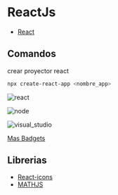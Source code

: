 # ReactJs

- [React](https://es.reactjs.org/)

## Comandos

crear proyector react

```bash
npx create-react-app <nombre_app>
```

![react](https://badges.aleen42.com/src/react.svg)

![node](https://badges.aleen42.com/src/node.svg)

![visual_studio](https://badges.aleen42.com/src/visual_studio.svg)

[Mas Badgets](https://raw.githubusercontent.com/aleen42/badges/master/README.md)

## Librerias

- [React-icons](https://react-icons.github.io/react-icons/)
- [MATHJS](https://mathjs.org/)
